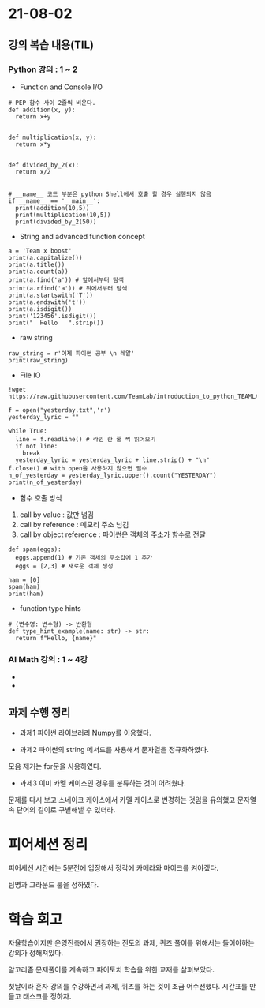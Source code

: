# 21-08-02
## 강의 복습 내용(TIL)

### Python 강의 : 1 ~ 2
- Function and Console I/O
```python3
# PEP 함수 사이 2줄씩 비운다.
def addition(x, y):
  return x+y


def multiplication(x, y):
  return x*y


def divided_by_2(x):
  return x/2


# __name__ 코드 부분은 python Shell에서 호출 할 경우 실행되지 않음
if __name__ == '__main__':
  print(addition(10,5))
  print(multiplication(10,5))
  print(divided_by_2(50))
```

- String and advanced function concept
```python3
a = 'Team x boost'
print(a.capitalize())
print(a.title())
print(a.count(a))
print(a.find('a')) # 앞에서부터 탐색
print(a.rfind('a')) # 뒤에서부터 탐색
print(a.startswith('T'))
print(a.endswith('t'))
print(a.isdigit())
print('123456'.isdigit())
print("  Hello   ".strip())
```

- raw string
```python3
raw_string = r'이제 파이썬 공부 \n 레알'
print(raw_string)
```

- File IO

```python3
!wget https://raw.githubusercontent.com/TeamLab/introduction_to_python_TEAMLAB_MOOC/master/code/6/yesterday.txt

f = open("yesterday.txt",'r') 
yesterday_lyric = ""

while True:
  line = f.readline() # 라인 한 줄 씩 읽어오기
  if not line:
    break
  yesterday_lyric = yesterday_lyric + line.strip() + "\n"
f.close() # with open을 사용하지 않으면 필수
n_of_yesterday = yesterday_lyric.upper().count("YESTERDAY")
print(n_of_yesterday)
```

- 함수 호출 방식 
1. call by value : 값만 넘김
2. call by reference : 메모리 주소 넘김
3. call by object reference : 파이썬은 객체의 주소가 함수로 전달

```python3
def spam(eggs):
  eggs.append(1) # 기존 객체의 주소값에 1 추가
  eggs = [2,3] # 새로운 객체 생성

ham = [0]
spam(ham)
print(ham)
```

- function type hints
```python3
# (변수명: 변수형) -> 반환형
def type_hint_example(name: str) -> str:
  return f"Hello, {name}"
```

### AI Math 강의 : 1 ~ 4강
-
-

## 과제 수행 정리

- 과제1
파이썬 라이브러리 Numpy를 이용했다.


- 과제2
파이썬의 string 메서드를 사용해서 문자열을 정규화하였다.

모음 제거는 for문을 사용하였다.


- 과제3
이미 카멜 케이스인 경우를 분류하는 것이 어려웠다.

문제를 다시 보고 스네이크 케이스에서 카멜 케이스로 변경하는 것임을 유의했고 문자열 속 단어의 길이로 구별해낼 수 있더라.


# 피어세션 정리

피어세션 시간에는 5분전에 입장해서 정각에 카메라와 마이크를 켜야겠다.

팀명과 그라운드 룰을 정하였다.


# 학습 회고

자율학습이지만 운영진측에서 권장하는 진도의 과제, 퀴즈 풀이를 위해서는 들어야하는 강의가 정해져있다.

알고리즘 문제풀이를 계속하고 파이토치 학습을 위한 교재를 살펴보았다.

첫날이라 혼자 강의를 수강하면서 과제, 퀴즈를 하는 것이 조금 어수선했다. 시간표를 만들고 태스크를 정하자.

